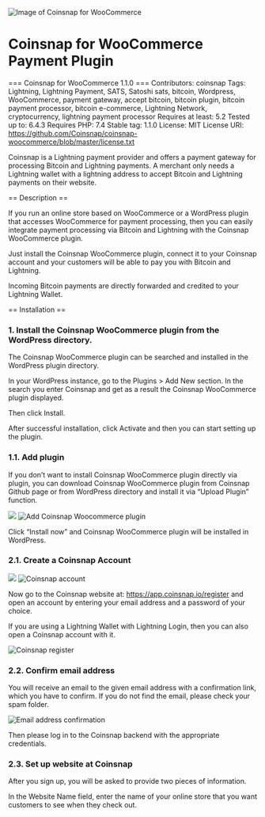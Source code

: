![Image of Coinsnap for WooCommerce](https://coinsnap.io/wp-content/uploads/2023/11/Coinsnap-for-Woocommerce-2.png)

# Coinsnap for WooCommerce Payment Plugin


=== Coinsnap for WooCommerce 1.1.0 ===
Contributors: coinsnap
Tags: Lightning, Lightning Payment, SATS, Satoshi sats, bitcoin, Wordpress, WooCommerce, payment gateway, accept bitcoin, bitcoin plugin, bitcoin payment processor, bitcoin e-commerce, Lightning Network, cryptocurrency, lightning payment processor
Requires at least: 5.2
Tested up to: 6.4.3
Requires PHP: 7.4
Stable tag: 1.1.0
License: MIT
License URI: https://github.com/Coinsnap/coinsnap-woocommerce/blob/master/license.txt

Coinsnap is a Lightning payment provider and offers a payment gateway for processing Bitcoin and Lightning payments. A merchant only needs a Lightning wallet with a lightning address to accept Bitcoin and Lightning payments on their website.

== Description ==

If you run an online store based on WooCommerce or a WordPress plugin that accesses WooCommerce for payment processing, then you can easily integrate payment processing via Bitcoin and Lightning with the Coinsnap WooCommerce plugin.

Just install the Coinsnap WooCommerce plugin, connect it to your Coinsnap account and your customers will be able to pay you with Bitcoin and Lightning.

Incoming Bitcoin payments are directly forwarded and credited to your Lightning Wallet.


== Installation ==

### 1. Install the Coinsnap WooCommerce plugin from the WordPress directory. ###

The Coinsnap WooCommerce plugin can be searched and installed in the WordPress plugin directory.

In your WordPress instance, go to the Plugins > Add New section.
In the search you enter Coinsnap and get as a result the Coinsnap WooCommerce plugin displayed.


Then click Install.

After successful installation, click Activate and then you can start setting up the plugin.

### 1.1. Add plugin ###

If you don’t want to install Coinsnap WooCommerce plugin directly via plugin, you can download Coinsnap WooCommerce plugin from Coinsnap Github page or from WordPress directory and install it via “Upload Plugin” function.

![](https://github.com/Coinsnap/coinsnap-woocommerce/blob/master/assets/images/01-Add-Coinsnap-Woocommerce-plugin.png)
<img src="https://github.com/Coinsnap/coinsnap-woocommerce/blob/master/assets/images/01-Add-Coinsnap-Woocommerce-plugin.png" alt="Add Coinsnap Woocommerce plugin" />

Click “Install now” and Coinsnap WooCommerce plugin will be installed in WordPress.

### 2.1. Create a Coinsnap Account ####

![](https://github.com/Coinsnap/coinsnap-woocommerce/blob/master/assets/images/01-Add-Coinsnap-Woocommerce-plugin.png)
<img src="https://github.com/Coinsnap/coinsnap-woocommerce/blob/master/assets/images/02-coinsnap-account.png" alt="Coinsnap account" />

Now go to the Coinsnap website at: https://app.coinsnap.io/register and open an account by entering your email address and a password of your choice.

If you are using a Lightning Wallet with Lightning Login, then you can also open a Coinsnap account with it.

<img src="https://github.com/Coinsnap/coinsnap-woocommerce/blob/master/assets/images/03-Coinsnap-register.png" alt="Coinsnap register" />


### 2.2. Confirm email address ####

You will receive an email to the given email address with a confirmation link, which you have to confirm. If you do not find the email, please check your spam folder.

<img src="https://github.com/Coinsnap/coinsnap-woocommerce/blob/master/assets/images/04-Email-Adresse-bestaetigen.png" alt="Email address confirmation" />


Then please log in to the Coinsnap backend with the appropriate credentials.

### 2.3. Set up website at Coinsnap ###

After you sign up, you will be asked to provide two pieces of information.

In the Website Name field, enter the name of your online store that you want customers to see when they check out.
